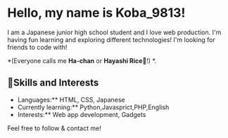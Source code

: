 # Hello, my name is Koba_9813! 

I am a Japanese junior high school student and I love web production. 
I'm having fun learning and exploring different technologies! 
I'm looking for friends to code with! 

*(Everyone calls me **Ha-chan** or **Hayashi Rice**🍛!) *.  

## 🔧Skills and Interests  
- Languages:** HTML, CSS, Japanese
- Currently learning:** Python,Javasprict,PHP,English
- Interests:** Web app development, Gadgets

Feel free to follow & contact me! 

<!---
koba9813/koba9813 is a ✨ special ✨ repository because its `README.md` (this file) appears on your GitHub profile.
You can click the Preview link to take a look at your changes.
--->

